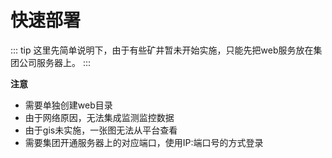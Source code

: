 # 快速部署

::: tip
这里先简单说明下，由于有些矿井暂未开始实施，只能先把web服务放在集团公司服务器上。
:::


**注意**

- 需要单独创建web目录
- 由于网络原因，无法集成监测监控数据
- 由于gis未实施，一张图无法从平台查看
- 需要集团开通服务器上的对应端口，使用IP:端口号的方式登录

